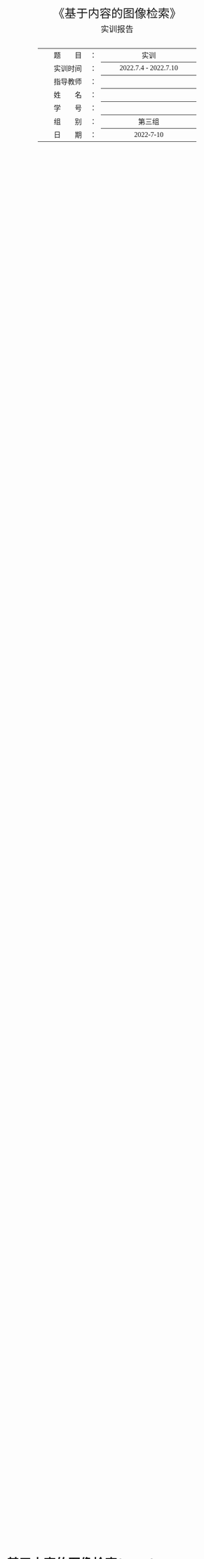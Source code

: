 <div class="cover" style="page-break-after:always;font-family:方正公文仿宋;width:100%;height:100%;border:none;margin: 0 auto;text-align:center;">
    <div style="width:60%;margin: 0 auto;height:0;padding-bottom:10%;">
        </br>
        <img src="https://s1.vika.cn/space/2022/06/11/f9da4f7f70174c899c960d7644cdaf76" alt="校名" style="width:100%;"/>
    </div>
    </br></br></br></br></br>
    <div style="width:60%;margin: 0 auto;height:0;padding-bottom:40%;">
        <img src="https://s1.vika.cn/space/2022/06/11/03e97917bb634f1b9468b3a4b9e2c5a7" alt="校徽" style="width:80%;"/>
	</div>
		</br></br></br>
    </br></br>
    <span style="font-family:华文黑体Bold;text-align:center;font-size:20pt;margin: 10pt auto;line-height:30pt;">《基于内容的图像检索》</span>
    <p style="text-align:center;font-size:14pt;margin: 0 auto">实训报告</p>
    </br>
    </br>
    <table style="border:none;text-align:center;width:72%;font-family:仿宋;font-size:14px; margin: 0 auto;">
    <tbody style="font-family:方正公文仿宋;font-size:12pt;">
    	<tr style="font-weight:normal;"> 
    		<td style="width:20%;text-align:right;">题　　目</td>
    		<td style="width:2%">：</td> 
    		<td style="width:40%;font-weight:normal;border-bottom: 1px solid;text-align:center;font-family:华文仿宋"> 实训</td>     </tr>
    	<tr style="font-weight:normal;"> 
    		<td style="width:20%;text-align:right;">实训时间</td>
    		<td style="width:2%">：</td> 
    		<td style="width:40%;font-weight:normal;border-bottom: 1px solid;text-align:center;font-family:华文仿宋">2022.7.4 - 2022.7.10 </td>     </tr>
    	<tr style="font-weight:normal;"> 
    		<td style="width:20%;text-align:right;">指导教师</td>
    		<td style="width:2%">：</td> 
    		<td style="width:40%;font-weight:normal;border-bottom: 1px solid;text-align:center;font-family:华文仿宋"> </td>     </tr>
    	<tr style="font-weight:normal;"> 
    		<td style="width:20%;text-align:right;">姓　　名</td>
    		<td style="width:2%">：</td> 
    		<td style="width:40%;font-weight:normal;border-bottom: 1px solid;text-align:center;font-family:华文仿宋"> </td>     </tr>
    	<tr style="font-weight:normal;"> 
    		<td style="width:20%;text-align:right;">学　　号</td>
    		<td style="width:2%">：</td> 
    		<td style="width:40%;font-weight:normal;border-bottom: 1px solid;text-align:center;font-family:华文仿宋"> </td>     </tr>
    	<tr style="font-weight:normal;"> 
    		<td style="width:20%;text-align:right;">组　　别</td>
    		<td style="width:%">：</td> 
    		<td style="width:40%;font-weight:normal;border-bottom: 1px solid;text-align:center;font-family:华文仿宋"> 第三组</td>     </tr>
    	<tr style="font-weight:normal;"> 
    		<td style="width:20%;text-align:right;">日　　期</td>
    		<td style="width:2%">：</td> 
    		<td style="width:40%;font-weight:normal;border-bottom: 1px solid;text-align:center;font-family:华文仿宋">2022-7-10</td>     </tr>
    </tbody>              
    </table>
</div>

<!-- 注释语句：导出PDF时会在这里分页 -->

# 基于内容的图像检索(CBIR)

<center><div style='height:2mm;'></div><div style="font-family:华文楷体;font-size:14pt;">xxx，2019xxxxxxxxx</div></center>
<center><span style="font-family:华文楷体;font-size:9pt;line-height:9mm">XX University</span>
</center>
<div>
<div style="width:48px;float:left; font-family:方正公文黑体;">摘 要: </div> 
<div style="overflow:hidden; font-family:华文楷体;">本课题的基本目的是要求实现基于视觉特征的图像检索，具体包括：实现基于颜色信息、纹理信息、形状信息的图像检索。本文在实现以上基础的前提下，尝试使用深度学习神经网络完成基于内容的图像检索。将所有功能集成创造可视化功能界面并将结果展现出来，能够达到人机交互的目标。</div>
</div>
<div>
<div style="width:48px;float:left; font-family:方正公文黑体;">关键词: </div> 
<div style="overflow:hidden; font-family:华文楷体;">CBIR；ResNet；ComputerVision；HSV；ColorComment；GLCM；ShapeHistogram</div>
</div>



## 介绍

### 什么是CBIR

​		基于内容的图像检索，即CBIR(Content-based image retrieval)，是计算机视觉领域中关注大规模数字图像内容检索的研究分支。典型的CBIR系统，允许用户输入一张图片，以查找具有相同或相似内容的其他图片。而传统的图像检索是基于文本的，即通过图片的名称、文字信息和索引关系来实现查询功能。
​		这一概念于1992年由T.Kato提出的。他在论文中构建了一个基于色彩与形状的图像数据库，并提供了一定的检索功能进行实验。此后，基于图像特征提取以实现图像检索的过程以及CBIR这一概念，被广泛应用于各种研究领域，如统计学、模式识别、信号处理和计算机视觉。

### 任务目标

本实训的基本功能要求是实现基于视觉特征的图像检索。具体包括:

(1)实现基于颜色信息的图像检索，可通过颜色直方图、颜色矩、颜色一致性矢量等方法来实现。

(2)实现基于纹理特征的图像检索，可从四个方面进行:统计法、结构法、模型法、频谱法。

(3)实现基于形状特征的图像检索，可分别从图像的边缘信息和区域信息来实现。

(4)实现基于综合信息的图像检索。

### 实训内容

该项目的实训内容主要包括:

1. 能够利用颜色特征实时从图像库中检索出和输入图像相同或相似的图像，按照相似度大小排列，并显示在系统中。
2. 能够利用纹理特征实时从图像库中检索出和输入图像相同或相似的图像，按照相似度大小排列，显示在系统中。
3. 能够利用形状特征实时从图像库中检索出和输入图像相同或相似的图像，按照相似度大小排列，并显示在系统中。

### 扩展内容

使用深度学习完成“基于综合信息的图像检索”。网络模型方面选择RseNet架构，首先通过数据集进行预训练，将权重参数保存下来，在后续提取特征时直接加载权重参数。

能够利用ResNet实现从图像库中检索出和输入图像相同或相似的图像，按照相似度大小排列，并显示在系统中。

## 实验方法与步骤

### 图像检索系统工作流程

基于内容的图像检索技术是对输入的图像进行分析并分类统一建模，提取其颜色、形状、 纹理、轮廓和空间位置等特征，建立特征索引, 存储于特征数据库中。检索时，用户提交查 询的源图像，通过用户接口设置查询条件，可以采用一种或几种的特征组合来表示，然后在 图像数据库中提取出查询到的所需关联图像，按照相似度从大到小的顺序，反馈给用户。用 户可根据自己的满意程度，选择是否修改查询条件，继续查询，以达到满意的查询结果。

**主要流程如下:**

1、图像预处理(增强/旋转/滤波/切分等).

2、特征提取。抽取高效稳定可重复的特征提取(比如SIFT,SURF,CNN等).

3、对图像数据库建立图像特征索引.

4、抽取检索(Query)图像特征，构建特征向量.

5、设计检索模块，包含相似性度量准则，排序，搜索等.

6、返回相似性较高的结果.

CBIR本质也是"**召回->排序**"的框架。

### 图像检索系统框架

基于内容的图像检索系统框架如图 1 所示。系统的核心是图像特征数据库。图像特征既可以从图像本身提取得到, 又可以通过用户交互获得, 并用于计算图像之间的相似度计算。 系统框架应主要包含以下几个基本功能模块：检索方法设置、检索结果浏览、数据库管理维护等。其逻辑结构如图 2 所示。

![image-20220710005834907](https://s1.vika.cn/space/2022/07/10/30d37157a4184e89b983e92ecb51c3c0)

![image-20220710005846175](https://s1.vika.cn/space/2022/07/10/83c1b25d366e4937bc04a837a839eb0d)

### 数据库的构建与实现

数据库分为两个主要部分：

- 图像库
- 特征库

其中图像库是图像的集合，存储数字化的图像信息，具体在系统实现中，可以存放图像的路径和文件名称来表示；

特征库存储图像中提取出的特征表达的相关信息，并为提取出的各个特征简历索引，且和图像间存在一一对应的关系

#### 图像数据库

图像是图像元灰度值的纪录, 以行列数据矩阵表示, 一般信息量比较大。直接读取图像的 信息存入数据库中, 不但增加了数据库的容量, 而且增加了计算机的负担。若直接根据图像的 路径名称建立图像地址库, 可有效提高计算机的计算效率。当需要提取图像时, 再根据图像的地址, 对图像进行检索。

可以根据如下代码，获得所选数据库所有图像的地址列表：

```python
# 获取数据集所有图片路径
def get_pic_list(lpath = "dataset/"):
    path = lpath
    image_paths = []

    datasets = os.listdir(path)  # 获取dataset/下所有数据集文件夹
    print(datasets)

    for folder in datasets:
        print(folder)
        folders_1 = os.listdir(os.path.join(path, folder))  # 该数据集下所有类别
        for folder_1 in folders_1:
            ls = os.listdir(os.path.join(path, folder + "/", folder_1)) # 该类别所有图片
            for image_path in ls:
                if image_path.endswith('jpg'):
                    image_path = os.path.join(path, folder + "/", folder_1 + "/", image_path)
                    image_paths.append(image_path)
                    
    return image_paths
```

部分结果如下所示：

<img src="https://s1.vika.cn/space/2022/07/10/5a5ce5ebc9b44879afc5608ad4ba10fa" alt="image-20220710010841234" style="zoom:50%;" />

#### 图像索引库的建立预实现

由于图库中有大量的图像，每一张图像中有许多像素点，每个像素点又有许多特征值，如

果都将其放入内存中，是不可能实现的。因此本实训项目建议将提取出的特征值存放到 txt 文 件中，每打开应用系统，就可以直接从外存中读取文件，构建图像特征索引库。分别利用2.4节中提到的方法实现图像颜色、纹理和特征值的提取及 txt 文件的生成，生成结果文件分别如图 5 所 示。**此步骤需要用户先完成图像特征提取后，再来构建图像特征索引库。**

### 图像特征的提取

#### 颜色特征：HSV中心距

颜色特征是在图像检索中应用最为广泛的视觉特征，主要原因在于颜色往往和图像中所包 含的物体或场景十分相关。此外， 颜色特征对图像本身的尺寸、方向、视角的依赖性较小， 从而具有较高的检索性。利用颜色特征进行检索的方法主要基于直方图，如:直方图相交法，比例直方图法，距离法，参考颜色表法和聚类算法，累计直方图法，还有 HSI中心矩法。

##### HSI简介

HSI是指一个数字图像的模型，是美国色彩学家孟塞尔（H.A.Munsell）于1915年提出的，它反映了人的视觉系统感知彩色的方式，以色调、饱和度和亮度三种基本特征量来感知颜色。

HSI模型的建立基于两个重要的事实：第一个，分量与图像的彩色信息无关；第二个，H和S分量与人感受颜色的方式是紧密相联的。这些特点使得HSI模型非常适合彩色特性检测与分析。

**色调H（Hue）：**与光波的频率有关，它表示人的感官对不同颜色的感受，如红色、绿色、蓝色等，它也可表示一定范围的颜色，如暖色、冷色等。

**饱和度S（Saturation）：**表示颜色的纯度，纯光谱色是完全饱和的，加入白光会稀释饱和度。饱和度越大，颜色看起来就会越鲜艳，反之亦然。

**亮度I（Intensity）：**对应成像亮度和图像灰度，是颜色的明亮程度。

##### HSV中心矩提取特征

颜色矩是一种简单有效的颜色特征表示方法，有一阶矩(也就是**均值**,mean)、二阶矩(也就是**标准差**, variance)和三阶矩(**斜度**,skewness)等，由于**颜色信息主要分布于低阶矩**中，所以用一阶矩，二阶矩和三阶矩足以表达图像的颜色分布，颜色矩已证明可有效地表示图像中的颜色分布。

1. 图像灰度化 Gray=0.30\*R+0.59\*G+0.11\*B

2. 将图像从 RGB 颜色空间转至 HSI 颜色空间;

3. 分别求出H、S、I的三阶矩，假定$P_{i,j}$表示{i,j}位置像素的颜色分量，那么公式如下：
   $$
   \mu_i = \frac{1}{N}\sum\limits^N_{j=1}p_{i,j} \\
   \sigma_i = (\frac{1}{N}(\sum\limits^N_{j=1} p_{i,j} - \mu_i)^2)^{\frac{1}{2}} \\
   s_i = (\frac{1}{N}(\sum\limits^N_{j=1} p_{i,j} - \mu_i)^3)^{\frac{1}{3}}
   $$

   ```python
   # 一阶矩（均值 mean）
       h_mean = np.mean(h)  # np.sum(h)/float(N)
       s_mean = np.mean(s)  # np.sum(s)/float(N)
       v_mean = np.mean(v)  # np.sum(v)/float(N)
       color_feature.extend([h_mean, s_mean, v_mean])  # 一阶矩放入特征数组
   # 二阶矩 （标准差 std）
       h_std = np.std(h)  # np.sqrt(np.mean(abs(h - h.mean())**2))
       s_std = np.std(s)  # np.sqrt(np.mean(abs(s - s.mean())**2))
       v_std = np.std(v)  # np.sqrt(np.mean(abs(v - v.mean())**2))
       color_feature.extend([h_std, s_std, v_std])  # 二阶矩放入特征数组
   # 三阶矩 （斜度 skewness）
       h_skewness = np.mean(abs(h - h.mean()) ** 3)
       s_skewness = np.mean(abs(s - s.mean()) ** 3)
       v_skewness = np.mean(abs(v - v.mean()) ** 3)
       h_thirdMoment = h_skewness ** (1. / 3)
       s_thirdMoment = s_skewness ** (1. / 3)
       v_thirdMoment = v_skewness ** (1. / 3)
   ```

4. 将H、S、I的一，二，三阶矩都放到特征矩阵，作为图片的特征



#### 纹理特征：灰度共生矩阵

纹理特征是一种不依赖于颜色或亮度的反映图像中同质现象的视觉特征。纹理特征包含了物体表面结构组织排列的重要信息以及它们与周围环境的联系。用户可通过提交包含有某种纹理的图像来查找含有相似纹理的其他图像。从人类的感知经验出发, 纹理特征主要有粗糙性、 方向性和对比度。纹理分析方法，大致可分为两类:(1)统计方法。用于分析像木纹、沙地、 草坪等细致而不规则的物体，并根据关于像素间灰度的统计性质对纹理规定特征及特征与参数 间的关系。(2)结构方法。适于像布料的印刷图案或砖瓦等一类元素组成的纹理及其排列比较 规则的图案, 然后根据纹理基元及其排列规则来描述纹理的结构及特征、特征与参数间的关系。

下面以灰度共生矩阵为例，说明实现纹理特征的提取基本步骤。

##### 灰度共生矩阵

灰度共生矩阵（Gray-Level Co-occurrence Matrix，GLCM）统计了灰度图中像素间的灰度值分布规律以区分不同的纹理。

度共生矩阵可以定义为一个灰度为 i的像素点与另一个与之对应位置上的像素点的灰度值为 j的概率。

那么所有估计的值可以表示成一个矩阵的形式，以此被称为灰度共生矩阵。统计整福图像每一种灰度值组合出现的概率矩阵 P 即为灰度共生矩阵。

由于灰度共生矩阵的维度较大，一般不直接作为区分纹理的特征，而是基于它构建的一些统计量作为纹理分类特征。例如 Haralick Haralick曾提出了14种基于灰度共生矩阵计算出来的统计量：能量、熵、对比度、均匀性、相关性、方差、和平均、和方差、和熵、差方差、差平均、差熵、相关信息测度以及最大相关系数。

$P(i,j)$：{i-j}灰度值组合出现的概率

- 角二阶矩又称能量，是图像灰度分布均匀程度和纹理粗细的一个度量，反映了图像灰度分布均匀程度和纹理粗细度。当图像纹理均一规则时，能量值较大；反之灰度共生矩阵的元素值相近，能量值较小。
  $$
  ASM= \sum\limits_i\sum\limits_j P(i,j)^2
  $$
  

- 熵度量了图像包含信息量的随机性，表现了图像的复杂程度。当共生矩阵中所有值均相等或者像素值表现出最大的随机性时，熵最大。
  $$
  ENT = \sum\limits_i\sum\limits_j P(i,j) log(P(i,j))
  $$
  

- 对比度反应了图像的清晰度和纹理的沟纹深浅。纹理越清晰反差越大对比度也就越大。
  $$
  Con = \sum\limits_i\sum\limits_j (i-j)^2P(i,j)
  $$
  

- 反差分矩阵又称逆方差，反映了纹理的清晰程度和规则程度，纹理清晰、规律性较强、易于描述的，值较大。
  $$
  IDM = \sum\limits_i\sum\limits_j \frac{P(i,j)}{1+(i-j)^2}
  $$
  

##### 算法步骤:

(1)图像灰度化 Gray=0.30\*R+0.59\*G+0.11\*B; 

(2)降低图像灰度等级，把图像 256 个灰度级按顺序分为 8 个区间; 

(3)然后获得图像 0 度，45 度，90 度，135 度四个方向的灰度共生矩阵; 

(4)求每个灰度共生矩阵的纹理一致性，纹理对比度，纹理熵，纹理相关性; 

(5)求每个灰度共生矩阵的四个值的期望和标准差，得到 8 个特征值; 

(6)将特征值存放在图像特征数据库中。



#### 形状特征：边缘方向直方图

形状是描述图像内容的本质特征, 在实际检索中, 很多查询可能并不针对图像的颜色, 因 为同一物体可能有各种不同的颜色, 但其形状总是相似的。如检索某辆汽车的图像，汽车可 以是红的、绿的等, 但形状决不会像飞机的外形。另外, 对于图形来说, 形状是它唯一重要 的特征。目前用于图像检索的形状描述方法主要有两类:基于边缘和基于区域的形状方法。 基于边缘的形状特征提取是利用图像的边缘信息，在边缘检测的基础上，用面积、周长、偏 心率、角点、链码、兴趣点、傅里叶描述子、矩描述子等特征来描述物体的形状，适用于图 像边缘较清晰、容易获取的图像。

##### 边缘方向直方图

边缘方向直方图是描述图像形状的一种方法。图像中目标的形状是由边缘勾勒出来的。边缘是图像灰度变化的地方，对应目标或目标和背景的边界，所以对边缘方向进行统计得到的直方图的形状将在一定程度上反映图像中的形状信息。如果图像中有比较规则的目标，则边缘方向直方图会有明显的周期性;否则，边缘方向直方图会显得比较随机

##### 算法步骤

1. 图像预处理：首先把一副彩色 RGB 的图像转换为灰度图像;Hog特征提取的是纹理特征，颜色信息不起作用，所以首先将彩色图转为灰度图

2. 用高斯滤波对图像进行平滑滤波，用于消除噪声干扰;

3. 计算梯度图像。HOG描述符
   1. 首先需要计算水平方向和垂直方向的梯度
   2. 用 sobel 算子内核与图像做卷机操作求图像梯度; 求出方向梯度直方图HOG. 图像梯度幅值作为图像强度值

<img src="https://s1.vika.cn/space/2022/07/10/2a2520297ca74d358ffc942e0eaf0856" alt="image-20220710064936485" style="zoom:20%;" />

4. 计算8\*8cell的梯度直方图。图像被分割成8\*8的单元格，为每个8\*8单元格计算梯度直方图，如下图所示：
   <img src="https://s1.vika.cn/space/2022/07/10/d88b2dab94574958b82a156df85d1992" alt="image-20220710071939273" style="zoom:50%;" />

   1. 形成两张表：梯度的方向和大小

      <img src="https://s1.vika.cn/space/2022/07/10/7e6c85667d444c1ab735c6bd255f597d" alt="image-20220710072505098" style="zoom:40%;" />

   2. 角度范围在 0 度 — 360 度，在8\*8patch中创建梯度直方图

      ![image-20220710072600945](https://s1.vika.cn/space/2022/07/10/e5880a932fc94cdbb937bc7463ed1f20)

   3. 形成直方图之后如下所示：
      ![image-20220710072644573](https://s1.vika.cn/space/2022/07/10/740fde1babf8467a97b133187567bf73)

5. 非极大值抑制 NMS

6. 双阈值算法检测

5. 取边缘方向角直方图，并将得到的边缘方向直方图进行归一化和平滑; 

6. 将边缘方向直方图信息存入图像特征数据库中。

#### 综合特征：神经网络ResNet

##### ResNet简介

ResNet是一种基于跳跃连接的深度残差网络算法。而构成ResNet的最基本的残差块基本结构如下所示：
<img src="https://s1.vika.cn/space/2022/07/10/1ad0433820744ffaaf4a55d62dd240ff" alt="image-20220710023650532" style="zoom:50%;" />

残差块加入的快速通道得到：$f(x) = x + g(x)$ 的结构

<img src="https://s1.vika.cn/space/2022/07/10/f7a51b98c83945198b0f3c258c1050e7" alt="image-20220710023839616" style="zoom:50%;" />



1. 残差块使得更深的网络容易训练，甚至可以训练1000层的网络
2. 残差对全连接和卷积等网络产生了影响

![在这里插入图片描述](https://s1.vika.cn/space/2022/07/10/4af05565cc014078b22f3dd9d049485d)

选择手动搭建18-layer的ResNet



### 特征匹配

在基于内容的图像检索中，两幅图像是否相似是指图像的特征向量是否相似。常用的图像相似性测度通常采用几何模型，将图像特征看作是向量空间中的点，通过计算两个点之间的接近程度来衡量图像特征之间的相似度。基于内容的图像检索算法主要有最邻近查询算法和区间查询算法，它们都依赖于距离函数或者相似性度量。

#### 距离函数

```python
def distance(histA, histB, eps = 1e-10):
	# 计算卡方距离
	d = 0.5 * np.sum( 
        [((a - b) ** 2) / (a + b + eps) for (a, b) in zip(histA, histB)] 
    )
	return d
```

#### 相似性度量

```python
def compute_cosine(data1, data2):
    csi = np.dot(data1, data2.T) / (np.linalg.norm(data1) * (np.linalg.norm(data2)))
    return csi[0]

# 计算目标图片与数据库中每张图像的余弦相似度
def search_similar(target, database):
    record = []
    for i in range(len(database)):
        for j in range(len(database[i])):
            record.append( compute_cosine(target, database[i][j].to('cpu').data.numpy()) )
    return record
```



### GUI界面操作与结果

#### 操作方法



#### 结果显示

ResNet：显示的效果最好，无论是从颜色、纹理、种类、形状上都很符合

![截屏2022-07-10 04.47.30](https://s1.vika.cn/space/2022/07/10/24902a2057da4b8a804cdfd6b2d50d3d)

颜色：选择的图片主要颜色为蓝色，搜索出的图片也基本上是蓝色调，但是一部分是海水（背景）的颜色，并不是物体本身的颜色

![截屏2022-07-10 04.46.43](https://s1.vika.cn/space/2022/07/10/1b10f91663fa47dd8b6edd0ddf1ca6d4)

形状：对于形状较为简单的物体，这种检测方法现实的结果也比较准确，但是如果复杂一些则可能效果不是很好。

![截屏2022-07-10 04.47.18](https://s1.vika.cn/space/2022/07/10/f1f02c0b088d4e209fd77ffbab7d11fb)

纹理：看出来对于海龟前肢上的花纹，搜索出了相近的豹纹；对于龟壳纹路搜索出了足球。虽然可以证明纹理搜索是有效的，但是对于类型的确定并不是非常准确。

![截屏2022-07-10 04.47.02](https://s1.vika.cn/space/2022/07/10/3c712f2ab1b2474e9f483223a1a10fb8)

## 实训总结

- 实训总结
  - 本次实训通过四个方法实现了基于内容的图像检索功能（以图搜图）。其中从颜色、纹理、形状的三个角度分别选择了一个经典方法进行实现。虽然在某些图片上可以做到在不同的情况下有不错的效果，但是使用的限制也很大。相比之下，训练好的深度神经网络效果很好，几乎在所有的图片上的效果都很好。
  - 深度学习效果虽然比较不错，但是对数据集和硬件有较高的要求。训练时间也比较长。

- 后续改进

- - 颜色、纹理、形状计算出相似分数后，占不同比例的到最后结果
  - 深度学习方向可加入对比聚类、对比学习、蒸馏等方法。尤其是聚类在分类中表现很好。由于硬件原因，显存未能支持导致聚类方法没有得出结果。

- 

- 
